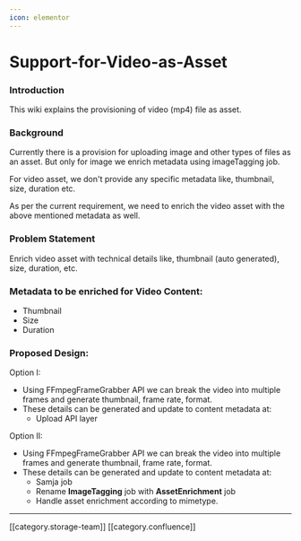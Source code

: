 ```yaml
---
icon: elementor
---
```


# Support-for-Video-as-Asset

### Introduction

This wiki explains the provisioning of video (mp4) file as asset.

### Background

Currently there is a provision for uploading image and other types of files as an asset. But only for image we enrich metadata using imageTagging job.

For video asset, we don't provide any specific metadata like, thumbnail, size, duration etc.

As per the current requirement, we need to enrich the video asset with the above mentioned metadata as well.

### Problem Statement

Enrich video asset with technical details like, thumbnail (auto generated), size, duration, etc.

### Metadata to be enriched for Video Content:

* Thumbnail
* Size
* Duration

### Proposed Design:

Option I:

* Using FFmpegFrameGrabber API we can break the video into multiple frames and generate thumbnail, frame rate, format.
* These details can be generated and update to content metadata at:
  * Upload API layer

Option II:

* Using FFmpegFrameGrabber API we can break the video into multiple frames and generate thumbnail, frame rate, format.
* These details can be generated and update to content metadata at:
  * Samja job
  * Rename **ImageTagging**  job with **AssetEnrichment**  job
  * Handle asset enrichment according to mimetype.

***

\[\[category.storage-team]] \[\[category.confluence]]

